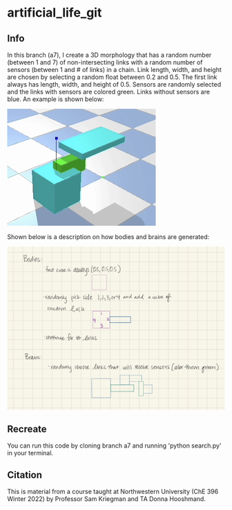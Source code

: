 # artificial_life_git
## Info
In this branch (a7), I create a 3D morphology that has a random number (between 1 and 7) of non-intersecting links with a random number of sensors (between 1 and # of links) in a chain. Link length, width, and height are chosen by selecting a random float between 0.2 and 0.5. The first link always has length, width, and height of 0.5. Sensors are randomly selected and the links with sensors are colored green. Links without sensors are blue. An example is shown below:

![Alt text](img2.png?raw=true "Image 2")

Shown below is a description on how bodies and brains are generated:

![Alt text](img3.png?raw=true "Image 3")

## Recreate
You can run this code by cloning branch a7 and running 'python search.py' in your terminal.


## Citation
This is material from a course taught at Northwestern University (ChE 396 Winter 2022) by Professor Sam Kriegman and TA Donna Hooshmand.
